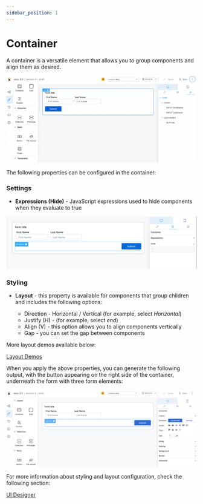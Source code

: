 ```yaml
---
sidebar_position: 1
---
```


#   Container

A container is a versatile element that allows you to group components and align them as desired.

![](../../img/ui_designer_container.gif)

The following properties can be configured in the container:

### Settings

* **Expressions (Hide)** - JavaScript expressions used to hide components when they evaluate to true

![](../../img/ui_designer_container_settings.png)

### Styling

* **Layout** - this property is available for components that group children and includes the following options:

    * Direction - Horizontal / Vertical (for example, select *Horizontal*)
    * Justify (H) - (for example, select *end*)
    * Align (V) - this option allows you to align components vertically
    * Gap - you can set the gap between components

More layout demos available below:

[Layout Demos](https://tburleson-layouts-demos.firebaseapp.com/#/docs)

When you apply the above properties, you can generate the following output, with the button appearing on the right side of the container, underneath the form with three form elements:

![](../../img/container_styling.png)

For more information about styling and layout configuration, check the following section:

[UI Designer](../../ui-designer.md#styling)